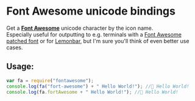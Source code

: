 # Font Awesome unicode bindings
Get a [**Font Awesome**](http://fontawesome.io/) unicode character by the icon name.  
Especially useful for outputting to e.g. terminals with a [Font Awesome patched font](https://github.com/gabrielelana/awesome-terminal-fonts) or for [Lemonbar](https://www.npmjs.com/package/lemonbar), but I'm sure you'll think of even better use cases.

## Usage:
```javascript
var fa = require("fontawesome");
console.log(fa("fort-awesome") + " Hello World!"); // Hello World!
console.log(fa.fortAwesome + " Hello World!"); // Hello World!
```

